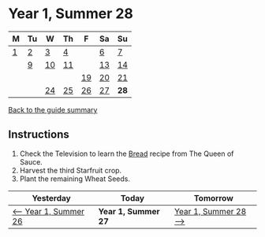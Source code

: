 # Year 1, Summer 28

| M                          | Tu                        | W                         | Th                        | F                         | Sa                        | Su                        |
| -------------------------- | ------------------------- | ------------------------- | ------------------------- |-------------------------- | ------------------------- | ------------------------- |
| [1](year-1-summer-1.md)    | [2](year-1-summer-2.md)   | [3](year-1-summer-3.md)   | [4](year-1-summer-4.md)   |                           | [6](year-1-summer-6.md)   | [7](year-1-summer-7.md)   |
|                            | [9](year-1-summer-9.md)   | [10](year-1-summer-10.md) | [11](year-1-summer-11.md) |                           | [13](year-1-summer-13.md) | [14](year-1-summer-14.md) |
|                            |                           |                           |                           | [19](year-1-summer-19.md) | [20](year-1-summer-20.md) | [21](year-1-summer-21.md) |
|                            |                           | [24](year-1-summer-24.md) | [25](year-1-summer-25.md) | [26](year-1-summer-26.md) | [27](year-1-summer-27.md) | **28**                    |

[Back to the guide summary](readme.md)

## Instructions

1. Check the Television to learn the [Bread](https://stardewvalleywiki.com/Bread) recipe from The Queen of Sauce.
2. Harvest the third Starfruit crop.
3. Plant the remaining Wheat Seeds.

| Yesterday                                   | Today                 | Tomorrow                                    |
| ------------------------------------------- | --------------------- | ------------------------------------------- |
| [⟵ Year 1, Summer 26](year-1-summer-26.md) | **Year 1, Summer 27** | [Year 1, Summer 28 ⟶](year-1-summer-28.md) |
